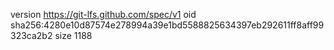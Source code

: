 version https://git-lfs.github.com/spec/v1
oid sha256:4280e10d87574e278994a39e1bd5588825634397eb292611ff8aff99323ca2b2
size 1188
